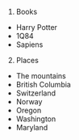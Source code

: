 1. Books
* Harry Potter
* 1Q84
* Sapiens
2. Places
* The mountains 
* British Columbia
* Switzerland
* Norway 
* Oregon 
* Washington 
* Maryland 
